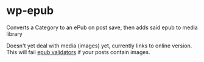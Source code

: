 wp-epub
=======

Converts a Category to an ePub on post save, then adds said epub to media library

Doesn't yet deal with media (images) yet, currently links to online version. This will fail [epub validators](http://validator.idpf.org) if your posts contain images.
